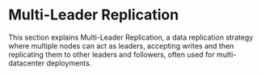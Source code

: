 # Multi-Leader Replication

This section explains Multi-Leader Replication, a data replication strategy where multiple nodes can act as leaders, accepting writes and then replicating them to other leaders and followers, often used for multi-datacenter deployments.